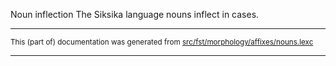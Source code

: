 Noun inflection
The Siksika language nouns inflect in cases.

* * *

<small>This (part of) documentation was generated from [src/fst/morphology/affixes/nouns.lexc](https://github.com/giellalt/lang-bla/blob/main/src/fst/morphology/affixes/nouns.lexc)</small>

---

